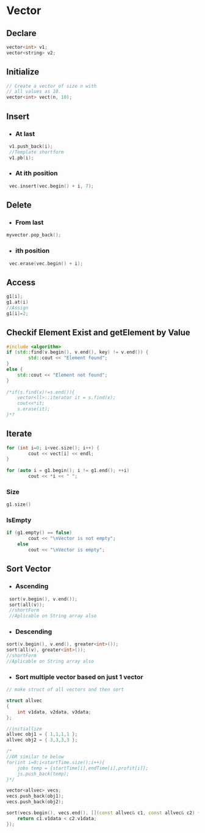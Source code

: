 # Vector

## Declare

```c++
vector<int> v1; 
vector<string> v2; 
```

## Initialize

```c++
// Create a vector of size n with
// all values as 10.
vector<int> vect(n, 10);
```

## Insert

* ### At last
```c++
 v1.push_back(i); 
 //Template shortform
 v1.pb(i);
```
* ###  At ith position
```c++
 vec.insert(vec.begin() + i, 7); 
 ```
## Delete

* ###  From last
```c++
myvector.pop_back(); 
```
* ###  ith position
```c++
 vec.erase(vec.begin() + i); 
 ```

## Access

```c++
g1[i];
g1.at(i)
//Assign
g1[i]=2;
``` 

## Checkif Element Exist and getElement by Value

```c++
#include <algorithm>
if (std::find(v.begin(), v.end(), key) != v.end()) {
        std::cout << "Element found";
}
else {
    std::cout << "Element not found";
}
    
/*if(s.find(x)!=s.end()){
    vector<ll>::iterator it = s.find(x);
    cout<<*it;
    s.erase(it);
}*?
``` 

## Iterate

```c++
for (int i=0; i<vec.size(); i++) {  
        cout << vect[i] << endl; 
} 
    
for (auto i = g1.begin(); i != g1.end(); ++i) 
        cout << *i << " "; 
``` 

### Size
```c++
g1.size()
``` 
### IsEmpty
```c++
if (g1.empty() == false) 
        cout << "\nVector is not empty"; 
    else
        cout << "\nVector is empty"; 
``` 

## Sort Vector

* ### Ascending
```c++
 sort(v.begin(), v.end()); 
 sort(all(v));
 //shortForm
 //Aplicable on String array also
``` 
* ### Descending
```c++
sort(v.begin(), v.end(), greater<int>()); 
sort(all(v), greater<int>());
//shortForm
//Aplicable on String array also
``` 
* ### Sort multiple vector based on just 1 vector
```c++
// make struct of all vectors and then sort

struct allvec
{
    int v1data, v2data, v3data;
};

//initiallize
allvec obj1 = { 1,1,1,1 };
allvec obj2 = { 3,3,3,3 };

/* 
//OR similar to below
for(int i=0;i<startTime.size();i++){
    jobs temp = {startTime[i],endTime[i],profit[i]};
    js.push_back(temp);
}*/

vector<allvec> vecs;
vecs.push_back(obj1);
vecs.push_back(obj2);

sort(vecs.begin(), vecs.end(), [](const allvec& c1, const allvec& c2) {
    return c1.v1data < c2.v1data;
});

``` 

